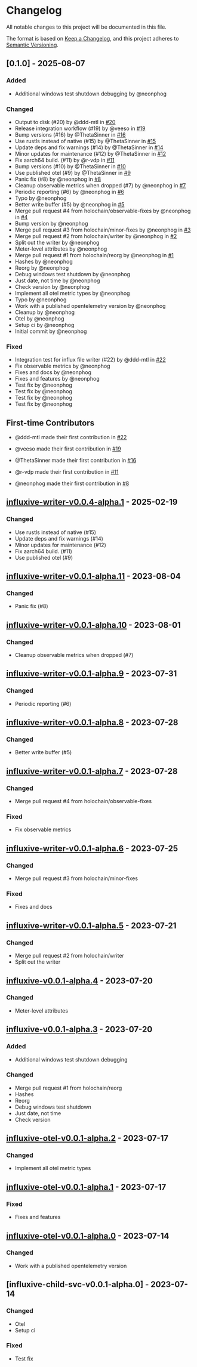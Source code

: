 # Changelog

All notable changes to this project will be documented in this file.

The format is based on [Keep a Changelog](https://keepachangelog.com/en/1.0.0/),
and this project adheres to [Semantic Versioning](https://semver.org/spec/v2.0.0.html).

## [0.1.0] - 2025-08-07

### Added

- Additional windows test shutdown debugging by @neonphog

### Changed

- Output to disk (#20) by @ddd-mtl in [#20](https://github.com/holochain/influxive/pull/20)
- Release integration workflow (#19) by @veeso in [#19](https://github.com/holochain/influxive/pull/19)
- Bump versions (#16) by @ThetaSinner in [#16](https://github.com/holochain/influxive/pull/16)
- Use rustls instead of native (#15) by @ThetaSinner in [#15](https://github.com/holochain/influxive/pull/15)
- Update deps and fix warnings (#14) by @ThetaSinner in [#14](https://github.com/holochain/influxive/pull/14)
- Minor updates for maintenance (#12) by @ThetaSinner in [#12](https://github.com/holochain/influxive/pull/12)
- Fix aarch64 build. (#11) by @r-vdp in [#11](https://github.com/holochain/influxive/pull/11)
- Bump versions (#10) by @ThetaSinner in [#10](https://github.com/holochain/influxive/pull/10)
- Use published otel (#9) by @ThetaSinner in [#9](https://github.com/holochain/influxive/pull/9)
- Panic fix (#8) by @neonphog in [#8](https://github.com/holochain/influxive/pull/8)
- Cleanup observable metrics when dropped (#7) by @neonphog in [#7](https://github.com/holochain/influxive/pull/7)
- Periodic reporting (#6) by @neonphog in [#6](https://github.com/holochain/influxive/pull/6)
- Typo by @neonphog
- Better write buffer (#5) by @neonphog in [#5](https://github.com/holochain/influxive/pull/5)
- Merge pull request #4 from holochain/observable-fixes by @neonphog in [#4](https://github.com/holochain/influxive/pull/4)
- Bump version by @neonphog
- Merge pull request #3 from holochain/minor-fixes by @neonphog in [#3](https://github.com/holochain/influxive/pull/3)
- Merge pull request #2 from holochain/writer by @neonphog in [#2](https://github.com/holochain/influxive/pull/2)
- Split out the writer by @neonphog
- Meter-level attributes by @neonphog
- Merge pull request #1 from holochain/reorg by @neonphog in [#1](https://github.com/holochain/influxive/pull/1)
- Hashes by @neonphog
- Reorg by @neonphog
- Debug windows test shutdown by @neonphog
- Just date, not time by @neonphog
- Check version by @neonphog
- Implement all otel metric types by @neonphog
- Typo by @neonphog
- Work with a published opentelemetry version by @neonphog
- Cleanup by @neonphog
- Otel by @neonphog
- Setup ci by @neonphog
- Initial commit by @neonphog

### Fixed

- Integration test for influx file writer (#22) by @ddd-mtl in [#22](https://github.com/holochain/influxive/pull/22)
- Fix observable metrics by @neonphog
- Fixes and docs by @neonphog
- Fixes and features by @neonphog
- Test fix by @neonphog
- Test fix by @neonphog
- Test fix by @neonphog
- Test fix by @neonphog

## First-time Contributors

* @ddd-mtl made their first contribution in [#22](https://github.com/holochain/influxive/pull/22)

* @veeso made their first contribution in [#19](https://github.com/holochain/influxive/pull/19)

* @ThetaSinner made their first contribution in [#16](https://github.com/holochain/influxive/pull/16)

* @r-vdp made their first contribution in [#11](https://github.com/holochain/influxive/pull/11)

* @neonphog made their first contribution in [#8](https://github.com/holochain/influxive/pull/8)

## [influxive-writer-v0.0.4-alpha.1] - 2025-02-19

### Changed

- Use rustls instead of native (#15)
- Update deps and fix warnings (#14)
- Minor updates for maintenance (#12)
- Fix aarch64 build. (#11)
- Use published otel (#9)

## [influxive-writer-v0.0.1-alpha.11] - 2023-08-04

### Changed

- Panic fix (#8)

## [influxive-writer-v0.0.1-alpha.10] - 2023-08-01

### Changed

- Cleanup observable metrics when dropped (#7)

## [influxive-writer-v0.0.1-alpha.9] - 2023-07-31

### Changed

- Periodic reporting (#6)

## [influxive-writer-v0.0.1-alpha.8] - 2023-07-28

### Changed

- Better write buffer (#5)

## [influxive-writer-v0.0.1-alpha.7] - 2023-07-28

### Changed

- Merge pull request #4 from holochain/observable-fixes

### Fixed

- Fix observable metrics

## [influxive-writer-v0.0.1-alpha.6] - 2023-07-25

### Changed

- Merge pull request #3 from holochain/minor-fixes

### Fixed

- Fixes and docs

## [influxive-writer-v0.0.1-alpha.5] - 2023-07-21

### Changed

- Merge pull request #2 from holochain/writer
- Split out the writer

## [influxive-v0.0.1-alpha.4] - 2023-07-20

### Changed

- Meter-level attributes

## [influxive-v0.0.1-alpha.3] - 2023-07-20

### Added

- Additional windows test shutdown debugging

### Changed

- Merge pull request #1 from holochain/reorg
- Hashes
- Reorg
- Debug windows test shutdown
- Just date, not time
- Check version

## [influxive-otel-v0.0.1-alpha.2] - 2023-07-17

### Changed

- Implement all otel metric types

## [influxive-otel-v0.0.1-alpha.1] - 2023-07-17

### Fixed

- Fixes and features

## [influxive-otel-v0.0.1-alpha.0] - 2023-07-14

### Changed

- Work with a published opentelemetry version

## [influxive-child-svc-v0.0.1-alpha.0] - 2023-07-14

### Changed

- Otel
- Setup ci

### Fixed

- Test fix

[influxive-writer-v0.0.4-alpha.1]: https://github.com///compare/influxive-writer-v0.0.1-alpha.11..influxive-writer-v0.0.4-alpha.1
[influxive-writer-v0.0.1-alpha.11]: https://github.com///compare/influxive-writer-v0.0.1-alpha.10..influxive-writer-v0.0.1-alpha.11
[influxive-writer-v0.0.1-alpha.10]: https://github.com///compare/influxive-writer-v0.0.1-alpha.9..influxive-writer-v0.0.1-alpha.10
[influxive-writer-v0.0.1-alpha.9]: https://github.com///compare/influxive-writer-v0.0.1-alpha.8..influxive-writer-v0.0.1-alpha.9
[influxive-writer-v0.0.1-alpha.8]: https://github.com///compare/influxive-writer-v0.0.1-alpha.7..influxive-writer-v0.0.1-alpha.8
[influxive-writer-v0.0.1-alpha.7]: https://github.com///compare/influxive-writer-v0.0.1-alpha.6..influxive-writer-v0.0.1-alpha.7
[influxive-writer-v0.0.1-alpha.6]: https://github.com///compare/influxive-writer-v0.0.1-alpha.5..influxive-writer-v0.0.1-alpha.6
[influxive-writer-v0.0.1-alpha.5]: https://github.com///compare/influxive-v0.0.1-alpha.4..influxive-writer-v0.0.1-alpha.5
[influxive-v0.0.1-alpha.4]: https://github.com///compare/influxive-v0.0.1-alpha.3..influxive-v0.0.1-alpha.4
[influxive-v0.0.1-alpha.3]: https://github.com///compare/influxive-otel-v0.0.1-alpha.2..influxive-v0.0.1-alpha.3
[influxive-otel-v0.0.1-alpha.2]: https://github.com///compare/influxive-otel-v0.0.1-alpha.1..influxive-otel-v0.0.1-alpha.2
[influxive-otel-v0.0.1-alpha.1]: https://github.com///compare/influxive-otel-v0.0.1-alpha.0..influxive-otel-v0.0.1-alpha.1
[influxive-otel-v0.0.1-alpha.0]: https://github.com///compare/influxive-child-svc-v0.0.1-alpha.0..influxive-otel-v0.0.1-alpha.0

<!-- generated by git-cliff -->
